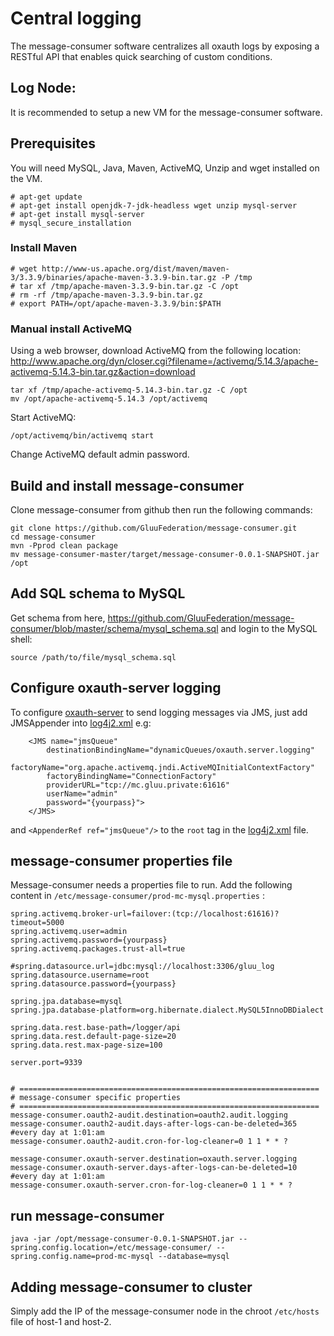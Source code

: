 # Central logging

The message-consumer software centralizes all oxauth logs by exposing a RESTful API that enables quick searching of custom conditions.

## Log Node:

It is recommended to setup a new VM for the message-consumer software.

## Prerequisites

You will need MySQL, Java, Maven, ActiveMQ, Unzip and wget installed on the VM. 

```
# apt-get update
# apt-get install openjdk-7-jdk-headless wget unzip mysql-server
# apt-get install mysql-server
# mysql_secure_installation
```

### Install Maven
```
# wget http://www-us.apache.org/dist/maven/maven-3/3.3.9/binaries/apache-maven-3.3.9-bin.tar.gz -P /tmp
# tar xf /tmp/apache-maven-3.3.9-bin.tar.gz -C /opt
# rm -rf /tmp/apache-maven-3.3.9-bin.tar.gz
# export PATH=/opt/apache-maven-3.3.9/bin:$PATH
```

### Manual install ActiveMQ
Using a web browser, download ActiveMQ from the following location:
http://www.apache.org/dyn/closer.cgi?filename=/activemq/5.14.3/apache-activemq-5.14.3-bin.tar.gz&action=download

```
tar xf /tmp/apache-activemq-5.14.3-bin.tar.gz -C /opt
mv /opt/apache-activemq-5.14.3 /opt/activemq
```
Start ActiveMQ:

```
/opt/activemq/bin/activemq start
```

Change ActiveMQ default admin password.

## Build and install message-consumer
Clone message-consumer from github then run the following commands:

```
git clone https://github.com/GluuFederation/message-consumer.git
cd message-consumer
mvn -Pprod clean package
mv message-consumer-master/target/message-consumer-0.0.1-SNAPSHOT.jar /opt
```

## Add SQL schema to MySQL

Get schema from here, https://github.com/GluuFederation/message-consumer/blob/master/schema/mysql_schema.sql
and login to the MySQL shell:

```
source /path/to/file/mysql_schema.sql
```

## Configure oxauth-server logging
To configure [oxauth-server](https://github.com/GluuFederation/oxAuth/tree/master/Server) to send logging messages via JMS, just add JMSAppender into [log4j2.xml](https://github.com/GluuFederation/oxAuth/blob/master/Server/src/main/resources/log4j2.xml) e.g:

```
    <JMS name="jmsQueue"
        destinationBindingName="dynamicQueues/oxauth.server.logging"
        factoryName="org.apache.activemq.jndi.ActiveMQInitialContextFactory"
        factoryBindingName="ConnectionFactory"
        providerURL="tcp://mc.gluu.private:61616"
        userName="admin"
        password="{yourpass}">
    </JMS>

```
and `<AppenderRef ref="jmsQueue"/>` to the `root` tag in the [log4j2.xml](https://github.com/GluuFederation/oxAuth/blob/master/Server/src/main/resources/log4j2.xml#L139) file.

## message-consumer properties file

Message-consumer needs a properties file to run. Add the following content in `/etc/message-consumer/prod-mc-mysql.properties` : 

```
spring.activemq.broker-url=failover:(tcp://localhost:61616)?timeout=5000
spring.activemq.user=admin
spring.activemq.password={yourpass}
spring.activemq.packages.trust-all=true

#spring.datasource.url=jdbc:mysql://localhost:3306/gluu_log
spring.datasource.username=root
spring.datasource.password={yourpass}

spring.jpa.database=mysql
spring.jpa.database-platform=org.hibernate.dialect.MySQL5InnoDBDialect

spring.data.rest.base-path=/logger/api
spring.data.rest.default-page-size=20
spring.data.rest.max-page-size=100

server.port=9339


# ===================================================================
# message-consumer specific properties
# ===================================================================
message-consumer.oauth2-audit.destination=oauth2.audit.logging
message-consumer.oauth2-audit.days-after-logs-can-be-deleted=365
#every day at 1:01:am
message-consumer.oauth2-audit.cron-for-log-cleaner=0 1 1 * * ?

message-consumer.oxauth-server.destination=oxauth.server.logging
message-consumer.oxauth-server.days-after-logs-can-be-deleted=10
#every day at 1:01:am
message-consumer.oxauth-server.cron-for-log-cleaner=0 1 1 * * ?
```

## run message-consumer

```
java -jar /opt/message-consumer-0.0.1-SNAPSHOT.jar --spring.config.location=/etc/message-consumer/ --spring.config.name=prod-mc-mysql --database=mysql
```

## Adding message-consumer to cluster

Simply add the IP of the message-consumer node in the chroot `/etc/hosts` file of host-1 and host-2.
